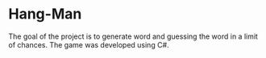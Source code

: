 # Hang-Man
The goal of the project is to generate word and guessing the word in a limit of chances.
The game was developed using C#.
